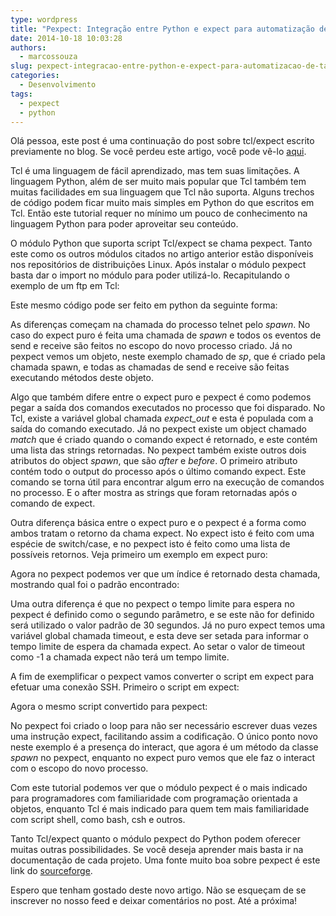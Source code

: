 ```yaml
---
type: wordpress
title: "Pexpect: Integração entre Python e expect para automatização de tarefas"
date: 2014-10-18 10:03:28
authors:
  - marcossouza
slug: pexpect-integracao-entre-python-e-expect-para-automatizacao-de-tarefas
categories:
  - Desenvolvimento
tags:
  - pexpect
  - python
---
```


Olá pessoa, este post é uma continuação do post sobre tcl/expect escrito previamente no blog. Se você perdeu este artigo, você pode vê-lo <a href="/tclexpect-automatizacao-de-comandos-interativos-no-linux">aqui</a>.

Tcl é uma linguagem de fácil aprendizado, mas tem suas limitações. A linguagem Python, além de ser muito mais popular que Tcl também tem muitas facilidades em sua linguagem que Tcl não suporta. Alguns trechos de código podem ficar muito mais simples em Python do que escritos em Tcl. Então este tutorial requer no mínimo um pouco de conhecimento na linguagem Python para poder aproveitar seu conteúdo.

O módulo Python que suporta script Tcl/expect se chama pexpect. Tanto este como os outros módulos citados no artigo anterior estão disponíveis nos repositórios de distribuições Linux. Após instalar o módulo pexpect basta dar o import no módulo para poder utilizá-lo. Recapitulando o exemplo de um ftp em Tcl:

<script src="//gistfy-app.herokuapp.com/github/ButecoOpenSource/exemplos/tcl_expect/telnet.exp" type="text/javascript"></script>

Este mesmo código pode ser feito em python da seguinte forma:
<script src="//gistfy-app.herokuapp.com/github/ButecoOpenSource/exemplos/pexpect/telnet.py" type="text/javascript"></script>

As diferenças começam na chamada do processo telnet pelo <em>spawn</em>. No caso do expect puro é feita uma chamada de <em>spawn</em> e todos os eventos de send e receive são feitos no escopo do novo processo criado. Já no pexpect vemos um objeto, neste exemplo chamado de <em>sp</em>, que é criado pela chamada spawn, e todas as chamadas de send e receive são feitas executando métodos deste objeto.

Algo que também difere entre o expect puro e pexpect é como podemos pegar a saída dos comandos executados no processo que foi disparado. No Tcl, existe a variável global chamada <em>expect_out</em> e esta é populada com a saída do comando executado. Já no pexpect existe um object chamado <em>match</em> que é criado quando o comando expect é retornado, e este contém uma lista das strings retornadas. No pexpect também existe outros dois atributos do object <em>spawn</em>, que são <em>after</em> e <em>before</em>. O primeiro atributo contém todo o output do processo após o último comando expect. Este comando se torna útil para encontrar algum erro na execução de comandos no processo. E o after mostra as strings que foram retornadas após o comando de expect.

Outra diferença básica entre o expect puro e o pexpect é a forma como ambos tratam o retorno da chama expect. No expect isto é feito com uma espécie de switch/case, e no pexpect isto é feito como uma lista de possíveis retornos. Veja primeiro um exemplo em expect puro:
<script src="//gistfy-app.herokuapp.com/github/ButecoOpenSource/exemplos/tcl_expect/multiplo.exp" type="text/javascript"></script>

Agora no pexpect podemos ver que um índice é retornado desta chamada, mostrando qual foi o padrão encontrado:
<script src="//gistfy-app.herokuapp.com/github/ButecoOpenSource/exemplos/pexpect/multiplo.py" type="text/javascript"></script>

Uma outra diferença é que no pexpect o tempo limite para espera no pexpect é definido como o segundo parâmetro, e se este não for definido será utilizado o valor padrão de 30 segundos. Já no puro expect temos uma variável global chamada timeout, e esta deve ser setada para informar o tempo limite de espera da chamada expect. Ao setar o valor de timeout como -1 a chamada expect não terá um tempo limite.

A fim de exemplificar o pexpect vamos converter o script em expect para efetuar uma conexão SSH. Primeiro o script em expect:
<script src="//gistfy-app.herokuapp.com/github/ButecoOpenSource/exemplos/tcl_expect/ssh.exp" type="text/javascript"></script>

Agora o mesmo script convertido para pexpect:
<script src="//gistfy-app.herokuapp.com/github/ButecoOpenSource/exemplos/pexpect/ssh.py" type="text/javascript"></script>

No pexpect foi criado o loop para não ser necessário escrever duas vezes uma instrução expect, facilitando assim a codificação. O único ponto novo neste exemplo é a presença do interact, que agora é um método da classe <em>spawn</em> no pexpect, enquanto no expect puro vemos que ele faz o interact com o escopo do novo processo.

Com este tutorial podemos ver que o módulo pexpect é o mais indicado para programadores com familiaridade com programação orientada a objetos, enquanto Tcl é mais indicado para quem tem mais familiaridade com script shell, como bash, csh e outros.

Tanto Tcl/expect quanto o módulo pexpect do Python podem oferecer muitas outras possibilidades. Se você deseja aprender mais basta ir na documentação de cada projeto. Uma fonte muito boa sobre pexpect é este link do <a href="http://pexpect.sourceforge.net/pexpect.html">sourceforge</a>.

Espero que tenham gostado deste novo artigo. Não se esqueçam de se inscrever no nosso feed e deixar comentários no post. Até a próxima!
